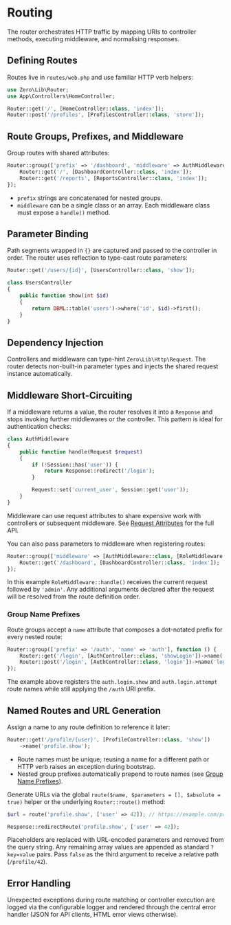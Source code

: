 # Routing

The router orchestrates HTTP traffic by mapping URIs to controller methods, executing middleware, and normalising responses.

## Defining Routes

Routes live in `routes/web.php` and use familiar HTTP verb helpers:

```php
use Zero\Lib\Router;
use App\Controllers\HomeController;

Router::get('/', [HomeController::class, 'index']);
Router::post('/profiles', [ProfilesController::class, 'store']);
```

## Route Groups, Prefixes, and Middleware

Group routes with shared attributes:

```php
Router::group(['prefix' => '/dashboard', 'middleware' => AuthMiddleware::class], function () {
    Router::get('/', [DashboardController::class, 'index']);
    Router::get('/reports', [ReportsController::class, 'index']);
});
```

- `prefix` strings are concatenated for nested groups.
- `middleware` can be a single class or an array. Each middleware class must expose a `handle()` method.

## Parameter Binding

Path segments wrapped in `{}` are captured and passed to the controller in order. The router uses reflection to type-cast route parameters:

```php
Router::get('/users/{id}', [UsersController::class, 'show']);
```

```php
class UsersController
{
    public function show(int $id)
    {
        return DBML::table('users')->where('id', $id)->first();
    }
}
```

## Dependency Injection

Controllers and middleware can type-hint `Zero\Lib\Http\Request`. The router detects non-built-in parameter types and injects the shared request instance automatically.

## Middleware Short-Circuiting

If a middleware returns a value, the router resolves it into a `Response` and stops invoking further middlewares or the controller. This pattern is ideal for authentication checks:

```php
class AuthMiddleware
{
    public function handle(Request $request)
    {
        if (!Session::has('user')) {
            return Response::redirect('/login');
        }

        Request::set('current_user', Session::get('user'));
    }
}
```

Middleware can use request attributes to share expensive work with controllers or subsequent middleware. See [Request Attributes](request-response.md#request-attributes) for the full API.

You can also pass parameters to middleware when registering routes:

```php
Router::group(['middleware' => [AuthMiddleware::class, [RoleMiddleware::class, 'admin']]], function () {
    Router::get('/dashboard', [DashboardController::class, 'index']);
});
```

In this example `RoleMiddleware::handle()` receives the current request followed by `'admin'`. Any additional arguments declared after the request will be resolved from the route definition order.

### Group Name Prefixes

Route groups accept a `name` attribute that composes a dot-notated prefix for every nested route:

```php
Router::group(['prefix' => '/auth', 'name' => 'auth'], function () {
    Router::get('/login', [AuthController::class, 'showLogin'])->name('login.show');
    Router::post('/login', [AuthController::class, 'login'])->name('login.attempt');
});
```

The example above registers the `auth.login.show` and `auth.login.attempt` route names while still applying the `/auth` URI prefix.

## Named Routes and URL Generation

Assign a name to any route definition to reference it later:

```php
Router::get('/profile/{user}', [ProfileController::class, 'show'])
    ->name('profile.show');
```

- Route names must be unique; reusing a name for a different path or HTTP verb raises an exception during bootstrap.
- Nested group prefixes automatically prepend to route names (see [Group Name Prefixes](#group-name-prefixes)).

Generate URLs via the global `route($name, $parameters = [], $absolute = true)` helper or the underlying `Router::route()` method:

```php
$url = route('profile.show', ['user' => 42]); // https://example.com/profile/42

Response::redirectRoute('profile.show', ['user' => 42]);
```

Placeholders are replaced with URL-encoded parameters and removed from the query string. Any remaining array values are appended as standard `?key=value` pairs. Pass `false` as the third argument to receive a relative path (`/profile/42`).

## Error Handling

Unexpected exceptions during route matching or controller execution are logged via the configurable logger and rendered through the central error handler (JSON for API clients, HTML error views otherwise).
